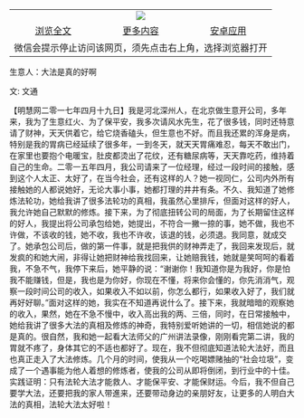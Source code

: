 

<table>
  <tr>
    <td align="center" colspan="3">
      <a href="https://github.com/ogate/ogate/blob/master/README.md"><img src="https://cloud.githubusercontent.com/assets/11880933/13434984/f430fae2-e012-11e5-814f-c2df1e82b247.jpg"/></a>
    </td>
  </tr>
  <tr>
    <td align="center">
      <a href="https://s3.ap-south-1.amazonaws.com/ogatem/oGate.htm?c818097&from=oNote">浏览全文</a>
    </td>
    <td align="center">
      <a href="https://s3.ap-south-1.amazonaws.com/ogatem/oGate.htm?from=oNote">更多内容</a>
    </td>
    <td align="center">
      <a href="https://raw.githubusercontent.com/ogate/up/master/ogate.apk">安卓应用</a>
    </td>
  </tr>
  <tr>
    <td align="center" colspan="3">
      微信会提示停止访问该网页，须先点击右上角，选择浏览器打开
    </td>
  </tr>
</table>    


生意人：大法是真的好啊


文: 文通




【明慧网二零一七年四月十九日】我是河北深州人，在北京做生意开公司，多年来，我为了生意红火、为了保平安，我多次请风水先生，花了很多钱，同时还特意请了财神，天天供着它，给它烧香磕头，但生意也不好。而且我还累的浑身是病，特别是我的胃病已经延续了很多年，一到冬天，就天天胃痛难忍，每天不敢出门，在家里也要抱个电暖宝，肚皮都烫出了花纹，还有糖尿病等，天天靠吃药，维持着自己的生命。二零一五年四月，我公司请来了一位经理，经过一段时间的接触，感到这个人太正、太好了，在当今社会，还有这样的人？她一视同仁，公司内外所有接触她的人都说她好，无论大事小事，她都打理的井井有条。不久、我知道了她修炼法轮功，她给我讲了很多法轮功的真相，我虽然心里排斥，但面对这样的好人，我允许她自己默默的修炼。接下来，为了彻底扭转公司的局面，为了长期留住这样的好人，我提出将公司承包给她，她提出，不符合一撇一捺的事，她不做，我也不许做，不该收的钱，她不收，我也不许收，该退的钱，必须退。我同意，就成交了。她承包公司后，做的第一件事，就是把我供的财神弄走了，我回来发现后，就发疯的和她大闹，非得让她把财神给我找回来，让她赔我钱，她就是笑呵呵的看着我，不急不气，我停下来后，她平静的说：“谢谢你！我知道你是为我好，你是怕我不能赚钱，但是，我也是为你好，你现在不懂，将来你会懂的，你先消消气，观察一段时间公司的收入，如果收入不如以前，你怎么都行，如果收入好了，我们就再好好聊。”面对这样的她，我实在不知道再说什么了。接下来，我就暗暗的观察她的收入，果然，她在不急不慢中，收入高出我的两、三倍，同时，在日常接触中，她给我讲了很多大法的真相及修炼的神奇，我特别爱听她讲的一切，相信她说的都是真的。很自然，我和她一起看大法师父的广州讲法录像，刚刚看完第二讲，我的胃就不疼了，身体其它的不适也都好了。现在，我不但彻底知道法轮大法好，而且也真正走入了大法修炼。几个月的时间，使我从一个吃喝嫖赌抽的“社会垃圾”，变成了一个遇事能为他人着想的修炼者，使我的公司从即将倒闭，到行业中的十佳。实践证明：只有法轮大法才能救人、才能保平安、才能保财运。今后，我不但自己要学大法，还要把我的家人带進来，还要带动身边的亲朋好友，让更多的人明白大法的真相，法轮大法太好啦！



